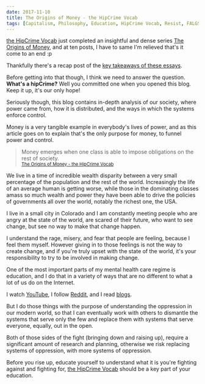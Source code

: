 ```yaml
---
date: 2017-11-10
title: The Origins of Money - the HipCrime Vocab
tags: [Capitalism, Philosophy, Education, HipCrime Vocab, Resist, FALGSC]
---
```


[the HipCrime Vocab](http://hipcrimevocab.com) just completed an insightful and dense series [The Origins of Money](http://hipcrimevocab.com/2017/11/10/the-origin-of-money-key-takeaways/), and at ten posts, I have to same I'm relieved that's it come to an end :p

Thankfully there's a recap post of the [key takeaways of these essays](http://hipcrimevocab.com/2017/11/10/the-origin-of-money-key-takeaways/).

Before getting into that though, I think we need to answer the question.
**What's a hipCrime?** Well you committed one when you opened this blog. Keep it up, it's our only hope!

Seriously though, this blog contains in-depth analysis of our society, where power came from, how it is distributed, and the ways in which the systems enforce control.

Money is a very tangible example in everybody's lives of power, and as this article goes on to explain that's the only purpose for money, to funnel power and control.

> Money emerges when one class is able to impose obligations on the rest of society.
> <br>
> <small>[The Origins of Money - the HipCrime Vocab](http://hipcrimevocab.com/2017/11/10/the-origin-of-money-key-takeaways/)</small>

We live in a time of incredible wealth disparity between a very small percentage of the population and the rest of the world. Increasingly the life of an average human is getting worse, while those in the dominating classes amass so much wealth and power they have been able to drive the policies of governments all over the world, notably the richest one, the USA.

I live in a small city in Colorado and I am constantly meeting people who are angry at the state of the world, are scared of their future, who want to see change, but see no way to make that change happen.

I understand the rage, misery, and fear that people are feeling, because I feel them myself. However giving in to those feelings is not the way to create change, and if you're truly upset with the state of the world, it's your responsibility to try to be involved in making change.

One of the most important parts of my mental health care regime is education, and I do that in a variety of ways that are no different to what a lot of us do on the Internet.

I watch [YouTube](https://youtube.com/contrapoints), I follow [Reddit](https://reddit.com/latestagecapitalism), and I read [blogs](http://hipcrimevocab.com).

But I do those things with the purpose of understanding the oppression in our modern world, so that I can eventually work with others to dismantle the systems that serve only the few and replace them with systems that serve everyone, equally, out in the open.

Both of those sides of the fight (bringing down and raising up), require a significant amount of research and planning, otherwise we risk replacing systems of oppression, with more systems of oppression.

Before you rise up, educate yourself to understand what it is you're fighting against and fighting for, [the HipCrime Vocab](http://hipcrimevocab.com) should be a key part of your education.
